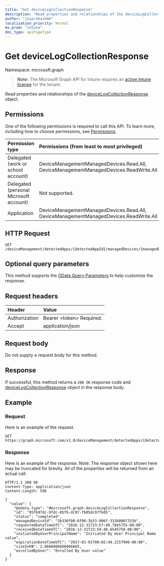 ```yaml
---
title: "Get deviceLogCollectionResponse"
description: "Read properties and relationships of the deviceLogCollectionResponse object."
author: "jaiprakashmb"
localization_priority: Normal
ms.prod: "intune"
doc_type: apiPageType
---
```


# Get deviceLogCollectionResponse

Namespace: microsoft.graph

> **Note:** The Microsoft Graph API for Intune requires an [active Intune license](https://go.microsoft.com/fwlink/?linkid=839381) for the tenant.

Read properties and relationships of the [deviceLogCollectionResponse](../resources/intune-devices-devicelogcollectionresponse.md) object.

## Permissions
One of the following permissions is required to call this API. To learn more, including how to choose permissions, see [Permissions](/graph/permissions-reference).

|Permission type|Permissions (from least to most privileged)|
|:---|:---|
|Delegated (work or school account)|DeviceManagementManagedDevices.Read.All, DeviceManagementManagedDevices.ReadWrite.All|
|Delegated (personal Microsoft account)|Not supported.|
|Application|DeviceManagementManagedDevices.Read.All, DeviceManagementManagedDevices.ReadWrite.All|

## HTTP Request
<!-- {
  "blockType": "ignored"
}
-->
``` http
GET /deviceManagement/detectedApps/{detectedAppId}/managedDevices/{managedDeviceId}/logCollectionRequests/{deviceLogCollectionResponseId}
```

## Optional query parameters
This method supports the [OData Query Parameters](/graph/query-parameters) to help customize the response.

## Request headers
|Header|Value|
|:---|:---|
|Authorization|Bearer &lt;token&gt; Required.|
|Accept|application/json|

## Request body
Do not supply a request body for this method.

## Response
If successful, this method returns a `200 OK` response code and [deviceLogCollectionResponse](../resources/intune-devices-devicelogcollectionresponse.md) object in the response body.

## Example

### Request
Here is an example of the request.
``` http
GET https://graph.microsoft.com/v1.0/deviceManagement/detectedApps/{detectedAppId}/managedDevices/{managedDeviceId}/logCollectionRequests/{deviceLogCollectionResponseId}
```

### Response
Here is an example of the response. Note: The response object shown here may be truncated for brevity. All of the properties will be returned from an actual call.
``` http
HTTP/1.1 200 OK
Content-Type: application/json
Content-Length: 596

{
  "value": {
    "@odata.type": "#microsoft.graph.deviceLogCollectionResponse",
    "id": "05fb97dc-97dc-05fb-dc97-fb05dc97fb05",
    "status": "completed",
    "managedDeviceId": "3b336f00-6f00-3b33-006f-333b006f333b",
    "requestedDateTimeUTC": "2016-12-31T23:57:40.7845755-08:00",
    "receivedDateTimeUTC": "2016-12-31T23:59:48.6545758-08:00",
    "initiatedByUserPrincipalName": "Initiated By User Principal Name value",
    "expirationDateTimeUTC": "2017-01-01T00:02:49.2157996-08:00",
    "sizeInKB": 2.6666666666666665,
    "enrolledByUser": "Enrolled By User value"
  }
}
```
